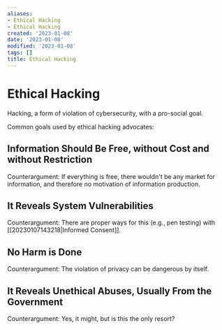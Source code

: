 ```yaml
---
aliases:
- Ethical Hacking
- Ethical Hacking
created: '2023-01-08'
date: '2023-01-08'
modified: '2023-01-08'
tags: []
title: Ethical Hacking
---
```


# Ethical Hacking

Hacking, a form of violation of cybersecurity, with a pro-social goal.

Common goals used by ethical hacking advocates:

## Information Should Be Free, without Cost and without Restriction

Counterargument: If everything is free, there wouldn't be any market for information, and therefore no motivation of information production.

## It Reveals System Vulnerabilities

Counterargument: There are proper ways for this (e.g., pen testing) with [[20230107143218|Informed Consent]].

## No Harm is Done

Counterargument: The violation of privacy can be dangerous by itself.

## It Reveals Unethical Abuses, Usually From the Government

Counterargument: Yes, it might, but is this the only resort?